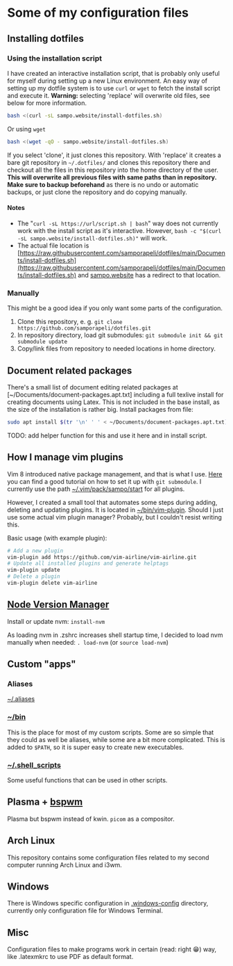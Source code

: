 # Some of my configuration files

## Installing dotfiles
### Using the installation script
I have created an interactive installation script, that is probably only useful for myself during setting up a new Linux environment. An easy way of setting up my dotfile system is to use `curl` or `wget` to fetch the install script and execute it. **Warning:** selecting 'replace' will overwrite old files, see below for more information.
```bash
bash <(curl -sL sampo.website/install-dotfiles.sh)
```
Or using `wget`
```bash
bash <(wget -qO - sampo.website/install-dotfiles.sh)
```
If you select 'clone', it just clones this repository. With 'replace' it creates a bare git repository in `~/.dotfiles/` and clones this repository there and checkout all the files in this repository into the home directory of the user. **This will overwrite all previous files with same paths than in repository. Make sure to backup beforehand** as there is no undo or automatic backups, or just clone the repository and do copying manually.

#### Notes
* The "`curl -sL https://url/script.sh | bash`" way does not currently work with the install script as it's interactive. However, `bash -c "$(curl -sL sampo.website/install-dotfiles.sh)"` will work.
* The actual file location is [https://raw.githubusercontent.com/samporapeli/dotfiles/main/Documents/install-dotfiles.sh](https://raw.githubusercontent.com/samporapeli/dotfiles/main/Documents/install-dotfiles.sh) and [sampo.website](https://sampo.website) has a redirect to that location.

### Manually
This might be a good idea if you only want some parts of the configuration.
1. Clone this repository, e. g. `git clone https://github.com/samporapeli/dotfiles.git`
2. In repository directory, load git submodules: `git submodule init && git submodule update`
3. Copy/link files from repository to needed locations in home directory.

## Document related packages
There's a small list of document editing related packages at
[~/Documents/document-packages.apt.txt]
including a full texlive install for creating documents using Latex.
This is not included in the base install, as the size of the installation is rather big.
Install packages from file:
```zsh
sudo apt install $(tr '\n' ' ' < ~/Documents/document-packages.apt.txt)
```
TODO: add helper function for this and use it here and in install script.

## How I manage vim plugins 
Vim 8 introduced native package management, and that is what I use. [Here](https://shapeshed.com/vim-packages/) you can find a good tutorial on how to set it up with `git submodule`. I currently use the path [~/.vim/pack/sampo/start](.vim/pack/sampo/start) for all plugins.

However, I created a small tool that automates some steps during adding, deleting and updating plugins. It is located in [~/bin/vim-plugin](./bin/vim-plugin). Should I just use some actual vim plugin manager? Probably, but I couldn't resist writing this.

Basic usage (with example plugin):
```bash
# Add a new plugin
vim-plugin add https://github.com/vim-airline/vim-airline.git
# Update all installed plugins and generate helptags
vim-plugin update
# Delete a plugin
vim-plugin delete vim-airline
```

## [Node Version Manager](https://github.com/nvm-sh/nvm)
Install or update nvm: `install-nvm`

As loading nvm in .zshrc increases shell startup time, I decided to load nvm manually when needed: `. load-nvm` (or `source load-nvm`)

## Custom "apps"
### Aliases
[~/.aliases](./.aliases)
### [~/bin](./bin/)
This is the place for most of my custom scripts. Some are so simple that they could as well be aliases, while some are a bit more complicated. This is added to `$PATH`, so it is super easy to create new executables.
### [~/.shell_scripts](./.shell_scripts)
Some useful functions that can be used in other scripts.

## Plasma + [bspwm](https://github.com/baskerville/bspwm)
Plasma but bspwm instead of kwin. `picom` as a compositor.

## Arch Linux
This repository contains some configuration files related to my second computer running Arch Linux and i3wm.

## Windows
There is Windows specific configuration in [.windows-config](./.windows-config/) directory, currently only configuration file for Windows Terminal.

## Misc
Configuration files to make programs work in certain (read: right :grin:) way, like .latexmkrc to use PDF as default format.
